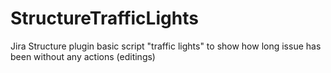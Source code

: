 # StructureTrafficLights
Jira Structure plugin basic script "traffic lights" to show how long issue has been without any actions (editings)
